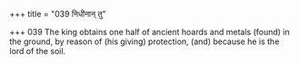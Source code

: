 +++
title = "039 निधीनान् तु"

+++
039	The king obtains one half of ancient hoards and metals (found) in the ground, by reason of (his giving) protection, (and) because he is the lord of the soil.